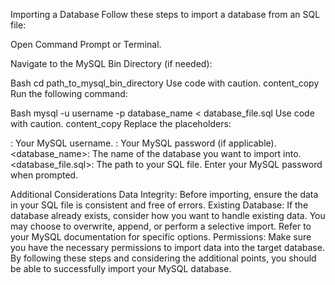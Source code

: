Importing a Database
Follow these steps to import a database from an SQL file:

Open Command Prompt or Terminal.

Navigate to the MySQL Bin Directory (if needed):

Bash
cd path_to_mysql_bin_directory
Use code with caution.
content_copy
Run the following command:

Bash
mysql -u username -p database_name < database_file.sql
Use code with caution.
content_copy
Replace the placeholders:

<username>: Your MySQL username.
<password>: Your MySQL password (if applicable).
<database_name>: The name of the database you want to import into.
<database_file.sql>: The path to your SQL file.
Enter your MySQL password when prompted.

Additional Considerations
Data Integrity: Before importing, ensure the data in your SQL file is consistent and free of errors.
Existing Database: If the database already exists, consider how you want to handle existing data. You may choose to overwrite, append, or perform a selective import. Refer to your MySQL documentation for specific options.
Permissions: Make sure you have the necessary permissions to import data into the target database.
By following these steps and considering the additional points, you should be able to successfully import your MySQL database.